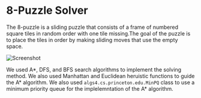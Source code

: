 # 8-Puzzle Solver

The 8-puzzle is a sliding puzzle that consists of a frame of numbered square tiles in random order with one tile missing.The goal of the puzzle is to place the tiles in order by making sliding moves that use the empty space.

![Screenshot](screenshot.jpeg)

We used A*, DFS, and BFS search algorithms to implement the solving method. We also used Manhattan and Euclidean heruistic functions to guide the A* algorithm. We also used `algs4.cs.princeton.edu.MinPQ` class to use a minimum priority queue for the implelemntation of the A* algorithm.
